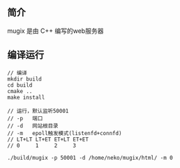 ## 简介
mugix 是由 C++ 编写的web服务器
## 编译运行
```
// 编译
mkdir build
cd build
cmake ..
make install

// 运行，默认监听50001
// -p   端口
// -d   网站根目录
// -m   epoll触发模式(listenfd+connfd)
// LT+LT LT+ET ET+LT ET+ET
// 0     1     2     3

./build/mugix -p 50001 -d /home/neko/mugix/html/ -m 0
```